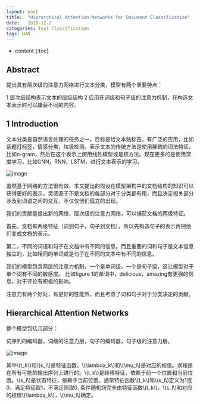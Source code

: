 ```yaml
---
layout: post
title:  "Hierarchical Attention Networks for Document Classification"
date:   2018-12-2
categories: Text Classification
tags: HAN
---
```

* content
{:toc}

## Abstract
提出具有层次级的注意力网络进行文本分类，模型有两个重要特点：

1 层次级结构表示文本的层级结构
2 应用在词级和句子级的注意力机制，在构造文本表示时可以捕获不同的内容。

## 1 Introduction
文本分类是自然语言处理的任务之一，目标是给文本贴标签，有广泛的应用，比如话题打标签，情感分类，垃圾检测。表示文本的传统方法是使用稀疏的词法特征，比如n-gram，然后在这个表示上使用线性模型或是核方法。现在更多的是使用深度学习，比如CNN，RNN，LSTM，进行文本表示的学习。

![image](http://shelleyHLX.github.io/assets/TextClassification/han_1.png)

虽然基于网络的方法很有效，本文提出的假设在模型架构中的文档结构的知识可以获得更好的表示，灵感源于不是文档的每部分对于分类都有用，而且决定相关部分涉及到词语之间的交互，不仅仅他们孤立的出现。

我们的贡献是提出新的网络，层次级的注意力网络，可以捕获文档的两级特征。

首先，文档有两级特征（词到句子，句子到文档），所以先构造句子的表示再把他们变成文档的表示。

第二，不同的词语和句子在文档中有不同的信息。而且重要的词和句子是文本信息独立的，比如相同的单词或是句子在不同的文本中有不同的信息。

我们的模型包含两层的注意力机制，一个是单词级，一个是句子级，这让模型对于单个词有不同的敏感度。 比如figure 1的单词中，delicious，amazing有更强的信息，对于评论有积极的影响。

注意力有两个好处，有更好的性能外，而且考虑了词和句子对于分类决定的贡献。

## Hierarchical Attention Networks
整个模型包括几部分：

词序列的编码器，词级的注意力层，句子的编码器，句子级的注意力层。

![image](http://shelleyHLX.github.io/assets/TextClassification/han_2.png)

其中\\(t_k\\)和\\(s_l\\)是特征函数，\\(\lambda_k\\)和\\(\mu_l\\)是对应的权值。求和是在所有可能的输出序列上进行的。\\(t_k\\)是转移特征，依赖于前一个位置和当前位置。\\(s_l\\)是状态特征，依赖于当前位置。通常特征函数\\(t_k\\)和\\(s_l\\)定义为1或0，满足特征取1，不满足则取0. 条件随机场完全由特征函数\\(t_k\\)，\\(s_l\\)和对应的权值\\(\lambda_k\\)，\\(\mu_l\\)确定。

<script type="text/javascript" src="http://cdn.mathjax.org/mathjax/latest/MathJax.js?config=default"></script>
